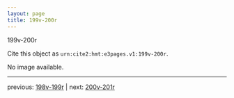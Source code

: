 ```yaml
---
layout: page
title: 199v-200r
---
```


199v-200r

Cite this object as `urn:cite2:hmt:e3pages.v1:199v-200r`.

No image available. 



---

previous: [198v-199r](../198v-199r/) | next: [200v-201r](../200v-201r/)